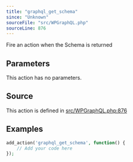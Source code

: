```yaml
---
title: "graphql_get_schema"
since: "Unknown"
sourceFile: "src/WPGraphQL.php"
sourceLine: 876
---
```



Fire an action when the Schema is returned

## Parameters

This action has no parameters.


## Source

This action is defined in [src/WPGraphQL.php:876](https://github.com/wp-graphql/wp-graphql/blob/develop/src/WPGraphQL.php#L876)


## Examples

```php
add_action('graphql_get_schema', function() {
    // Add your code here
});
```